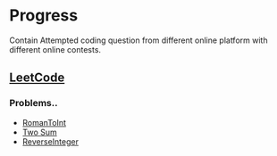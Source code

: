 # Progress
Contain Attempted coding question from different online platform with different online contests.
## [LeetCode](https://leetcode.com/amanchouhan192/)

### Problems..

* [RomanToInt](https://leetcode.com/problems/roman-to-integer/)
* [Two Sum](https://leetcode.com/problems/two-sum/)
* [ReverseInteger](https://leetcode.com/problems/reverse-integer/)


